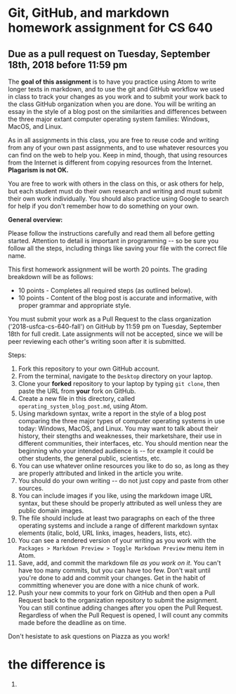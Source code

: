# Git, GitHub, and markdown homework assignment for CS 640
## Due as a pull request on Tuesday, September 18th, 2018 before 11:59 pm

The **goal of this assignment** is to have you practice using Atom to write longer texts in markdown, and to use the git and GitHub workflow we used in class to track your changes as you work and to submit your work back to the class GitHub organization when you are done. You will be writing an essay in the style of a blog post on the similarities and differences between the three major extant computer operating system families: Windows, MacOS, and Linux.

As in all assignments in this class, you are free to reuse code and writing from any of your own past assignments, and to use whatever resources you can find on the web to help you. Keep in mind, though, that using resources from the Internet is different from copying resources from the Internet. **Plagarism is not OK.**

You are free to work with others in the class on this, or ask others for help, but each student must do their own research and writing and must submit their own work individually. You should also practice using Google to search for help if you don't remember how to do something on your own.

**General overview:**

Please follow the instructions carefully and read them all before getting started. Attention to detail is important in programming -- so be sure you follow all the steps, including things like saving your file with the correct file name.

This first homework assignment will be worth 20 points. The grading breakdown will be as follows:

* 10 points - Completes all required steps (as outlined below).
* 10 points - Content of the blog post is accurate and informative, with proper grammar and appropriate style.

You must submit your work as a Pull Request to the class organization ('2018-usfca-cs-640-fall') on GitHub by 11:59 pm on Tuesday, September 18th for full credit. Late assignments will not be accepted, since we will be peer reviewing each other's writing soon after it is submitted.

Steps:

1. Fork this repository to your own GitHub account.
1. From the terminal, navigate to the `Desktop` directory on your laptop.
1. Clone your **forked** repository to your laptop by typing `git clone`, then paste the URL from **your** fork on GitHub.
1. Create a new file in this directory, called `operating_system_blog_post.md`, using Atom.
1. Using markdown syntax, write a report in the style of a blog post comparing the three major types of computer operating systems in use today: Windows, MacOS, and Linux. You may want to talk about their history, their stengths and weaknesses, their marketshare, their use in different communities, their interfaces, etc. You should mention near the beginning who your intended audience is -- for example it could be other students, the general public, scientists, etc.
  1. You can use whatever online resources you like to do so, as long as they are properly attributed and linked in the article you write.
  1. You should do your own writing -- do not just copy and paste from other sources.
  1. You can include images if you like, using the markdown image URL syntax, but these should be properly attributed as well unless they are public domain images.
  1. The file should include at least two paragraphs on each of the three operating systems and include a range of different markdown syntax elements (italic, bold, URL links, images, headers, lists, etc).
  1. You can see a rendered version of your writing as you work with the `Packages > Markdown Preview > Toggle Markdown Preview` menu item in Atom.
  1. Save, add, and commit the markdown file *as you work on it*. You can't have too many commits, but you can have too few. Don't wait until you're done to add and commit your changes. Get in the habit of committing whenever you are done with a nice chunk of work.
2. Push your new commits to your fork on GitHub and then open a Pull Request back to the organization repository to submit the asignment. You can still continue adding changes after you open the Pull Request. Regardless of when the Pull Request is opened, I will count any commits made before the deadline as on time.

Don't hesistate to ask questions on Piazza as you work!
# the difference is
1.
